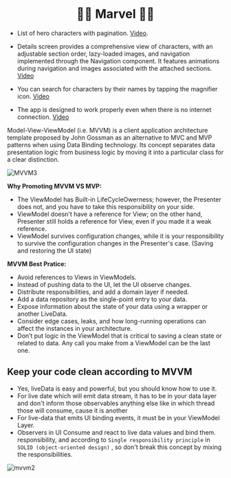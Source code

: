 <h1 align="center">🦸‍♂️ Marvel 🦸‍♂️</h1>

- List of hero characters with pagination. [Video](https://github.com/user-attachments/assets/85b29676-974d-48dc-9d6e-161cf0231c9d).

- Details screen provides a comprehensive view of characters, with an adjustable section order, lazy-loaded images, and navigation implemented through the Navigation component. It features animations during navigation and images associated with the attached sections. [Video](https://github.com/user-attachments/assets/ab614213-954f-4f36-a3f4-112fdf8aa4c3)
- You can search for characters by their names by tapping the magnifier icon. [Video](https://github.com/user-attachments/assets/28d9c64b-38fe-49dd-9c47-9e22245f7f95)
- The app is designed to work properly even when there is no internet connection. [Video](https://github.com/user-attachments/assets/8f21da2a-7ffa-4191-be70-1fdeb886d3b7)





Model-View-ViewModel (i.e. MVVM) is a client application architecture template proposed by John Gossman as an alternative to MVC and MVP patterns when using Data Binding technology. Its concept separates data presentation logic from business logic by moving it into a particular class for a clear distinction.

![MVVM3](https://user-images.githubusercontent.com/1812129/68319232-446cf900-00be-11ea-92cf-cad817b2af2c.png)


**Why Promoting MVVM VS MVP:**
- The ViewModel has Built-in LifeCycleOwerness; however, the Presenter does not, and you have to take this responsibility on your side.
- ViewModel doesn't have a reference for View; on the other hand, Presenter still holds a reference for View, even if you made it a weak reference.
- ViewModel survives configuration changes, while it is your responsibility to survive the configuration changes in the Presenter's case. (Saving and restoring the UI state)


**MVVM Best Pratice:**
- Avoid references to Views in ViewModels.
- Instead of pushing data to the UI, let the UI observe changes.
- Distribute responsibilities, and add a domain layer if needed.
- Add a data repository as the single-point entry to your data.
- Expose information about the state of your data using a wrapper or another LiveData.
- Consider edge cases, leaks, and how long-running operations can affect the instances in your architecture.
- Don’t put logic in the ViewModel that is critical to saving a clean state or related to data. Any call you make from a ViewModel can be the last one.


**Keep your code clean according to MVVM**
-----------------------------
- Yes, liveData is easy and powerful, but you should know how to use it.
- For live date which will emit data stream, it has to be in your
data layer and don't inform those observables anything else like
in which thread those will consume, cause it is another
- For live-data that emits UI binding events, it must be in your ViewModel Layer.
- Observers in UI Consume and react to live data values and bind them.
responsibility, and according to `Single responsibility principle`
in `SOLID (object-oriented design)` , so don't break this concept by
mixing the responsibilities.

![mvvm2](https://user-images.githubusercontent.com/1812129/68319008-e9d39d00-00bd-11ea-9245-ebedd2a2c067.png)
